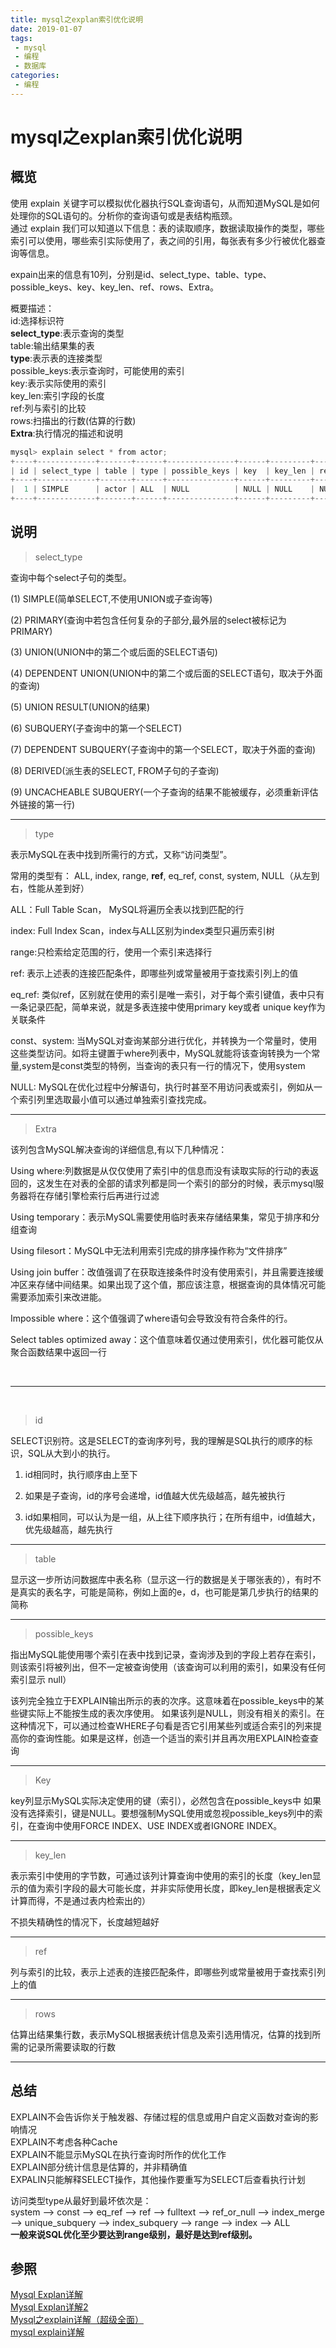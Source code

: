 ```yaml
---
title: mysql之explan索引优化说明
date: 2019-01-07
tags:
 - mysql
 - 编程
 - 数据库
categories:
 - 编程
---
```


# mysql之explan索引优化说明

## 概览

使用 explain 关键字可以模拟优化器执行SQL查询语句，从而知道MySQL是如何处理你的SQL语句的。分析你的查询语句或是表结构瓶颈。    <br/>
通过 explain 我们可以知道以下信息：表的读取顺序，数据读取操作的类型，哪些索引可以使用，哪些索引实际使用了，表之间的引用，每张表有多少行被优化器查询等信息。

expain出来的信息有10列，分别是id、select_type、table、type、possible_keys、key、key_len、ref、rows、Extra。 <br/>


概要描述：										 <br/>
id:选择标识符                                    <br/>
**select_type**:表示查询的类型                   <br/>
table:输出结果集的表                             <br/>
**type**:表示表的连接类型                        <br/>
possible_keys:表示查询时，可能使用的索引         <br/>
key:表示实际使用的索引                           <br/>
key_len:索引字段的长度                           <br/>
ref:列与索引的比较                               <br/>
rows:扫描出的行数(估算的行数)                    <br/>
**Extra**:执行情况的描述和说明                   <br/>


```java
mysql> explain select * from actor;
+----+-------------+-------+------+---------------+------+---------+------+------+-------+
| id | select_type | table | type | possible_keys | key  | key_len | ref  | rows | Extra |
+----+-------------+-------+------+---------------+------+---------+------+------+-------+
|  1 | SIMPLE      | actor | ALL  | NULL          | NULL | NULL    | NULL |    2 | NULL  |
+----+-------------+-------+------+---------------+------+---------+------+------+-------+
```


## 说明


> select_type  

查询中每个select子句的类型。

(1) SIMPLE(简单SELECT,不使用UNION或子查询等)

(2) PRIMARY(查询中若包含任何复杂的子部分,最外层的select被标记为PRIMARY)

(3) UNION(UNION中的第二个或后面的SELECT语句)

(4) DEPENDENT UNION(UNION中的第二个或后面的SELECT语句，取决于外面的查询)

(5) UNION RESULT(UNION的结果)

(6) SUBQUERY(子查询中的第一个SELECT)

(7) DEPENDENT SUBQUERY(子查询中的第一个SELECT，取决于外面的查询)

(8) DERIVED(派生表的SELECT, FROM子句的子查询)

(9) UNCACHEABLE SUBQUERY(一个子查询的结果不能被缓存，必须重新评估外链接的第一行)

---

> type

表示MySQL在表中找到所需行的方式，又称“访问类型”。

常用的类型有： ALL, index,  range, **ref**, eq_ref, const, system, NULL（从左到右，性能从差到好）

ALL：Full Table Scan， MySQL将遍历全表以找到匹配的行

index: Full Index Scan，index与ALL区别为index类型只遍历索引树

range:只检索给定范围的行，使用一个索引来选择行

ref: 表示上述表的连接匹配条件，即哪些列或常量被用于查找索引列上的值

eq_ref: 类似ref，区别就在使用的索引是唯一索引，对于每个索引键值，表中只有一条记录匹配，简单来说，就是多表连接中使用primary key或者 unique key作为关联条件

const、system: 当MySQL对查询某部分进行优化，并转换为一个常量时，使用这些类型访问。如将主键置于where列表中，MySQL就能将该查询转换为一个常量,system是const类型的特例，当查询的表只有一行的情况下，使用system

NULL: MySQL在优化过程中分解语句，执行时甚至不用访问表或索引，例如从一个索引列里选取最小值可以通过单独索引查找完成。

---

> Extra

该列包含MySQL解决查询的详细信息,有以下几种情况：

Using where:列数据是从仅仅使用了索引中的信息而没有读取实际的行动的表返回的，这发生在对表的全部的请求列都是同一个索引的部分的时候，表示mysql服务器将在存储引擎检索行后再进行过滤

Using temporary：表示MySQL需要使用临时表来存储结果集，常见于排序和分组查询

Using filesort：MySQL中无法利用索引完成的排序操作称为“文件排序”

Using join buffer：改值强调了在获取连接条件时没有使用索引，并且需要连接缓冲区来存储中间结果。如果出现了这个值，那应该注意，根据查询的具体情况可能需要添加索引来改进能。

Impossible where：这个值强调了where语句会导致没有符合条件的行。

Select tables optimized away：这个值意味着仅通过使用索引，优化器可能仅从聚合函数结果中返回一行

<br>

---

<br>

> id

SELECT识别符。这是SELECT的查询序列号，我的理解是SQL执行的顺序的标识，SQL从大到小的执行。

1. id相同时，执行顺序由上至下

2. 如果是子查询，id的序号会递增，id值越大优先级越高，越先被执行

3. id如果相同，可以认为是一组，从上往下顺序执行；在所有组中，id值越大，优先级越高，越先执行

---

> table

显示这一步所访问数据库中表名称（显示这一行的数据是关于哪张表的），有时不是真实的表名字，可能是简称，例如上面的e，d，也可能是第几步执行的结果的简称

---
 
> possible_keys

指出MySQL能使用哪个索引在表中找到记录，查询涉及到的字段上若存在索引，则该索引将被列出，但不一定被查询使用（该查询可以利用的索引，如果没有任何索引显示 null）

该列完全独立于EXPLAIN输出所示的表的次序。这意味着在possible_keys中的某些键实际上不能按生成的表次序使用。
如果该列是NULL，则没有相关的索引。在这种情况下，可以通过检查WHERE子句看是否它引用某些列或适合索引的列来提高你的查询性能。如果是这样，创造一个适当的索引并且再次用EXPLAIN检查查询

---

> Key

key列显示MySQL实际决定使用的键（索引），必然包含在possible_keys中
如果没有选择索引，键是NULL。要想强制MySQL使用或忽视possible_keys列中的索引，在查询中使用FORCE INDEX、USE INDEX或者IGNORE INDEX。

---

> key_len

表示索引中使用的字节数，可通过该列计算查询中使用的索引的长度（key_len显示的值为索引字段的最大可能长度，并非实际使用长度，即key_len是根据表定义计算而得，不是通过表内检索出的）

不损失精确性的情况下，长度越短越好 

---

> ref

列与索引的比较，表示上述表的连接匹配条件，即哪些列或常量被用于查找索引列上的值

---

> rows

估算出结果集行数，表示MySQL根据表统计信息及索引选用情况，估算的找到所需的记录所需要读取的行数

---
 
## 总结

EXPLAIN不会告诉你关于触发器、存储过程的信息或用户自定义函数对查询的影响情况  <br/>
EXPLAIN不考虑各种Cache                                                       <br/>
EXPLAIN不能显示MySQL在执行查询时所作的优化工作                               <br/>
EXPLAIN部分统计信息是估算的，并非精确值                                      <br/>
EXPALIN只能解释SELECT操作，其他操作要重写为SELECT后查看执行计划              <br/>

访问类型type从最好到最坏依次是：  <br/>
system ——> const ——> eq_ref ——> ref ——> fulltext ——> ref_or_null ——> index_merge ——> unique_subquery ——> index_subquery ——> range ——> index ——> ALL   <br/>
**一般来说SQL优化至少要达到range级别，最好是达到ref级别。**  <br/>




## 参照

[Mysql Explan详解]( https://www.cnblogs.com/xuanzhi201111/p/4175635.html )						<br/>
[Mysql Explan详解2]( https://www.cnblogs.com/tufujie/p/9413852.html )					        <br/>
[Mysql之explain详解（超级全面）]( https://blog.csdn.net/a907691592/article/details/113190839 )  <br/>
[mysql explain详解]( https://cloud.tencent.com/developer/article/1093229 )                      <br/>

